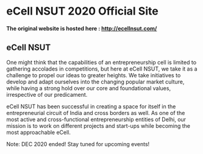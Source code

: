 # eCell NSUT 2020 Official Site

#### The original website is hosted here : http://ecellnsut.com/

## eCell NSUT

One might think that the capabilities of an entrepreneurship cell is limited to gathering accolades in competitions, but here at eCell NSUT, we take it as a challenge to propel our ideas to greater heights. We take initiatives to develop and adapt ourselves into the changing popular market culture, while having a strong hold over our core and foundational values, irrespective of our predicament.

eCell NSUT has been successful in creating a space for itself in the entrepreneurial circuit of India and cross borders as well. As one of the most active and cross-functional entrepreneurship entities of Delhi, our mission is to work on different projects and start-ups while becoming the most approachable eCell.




Note: DEC 2020 ended! Stay tuned for upcoming events!
